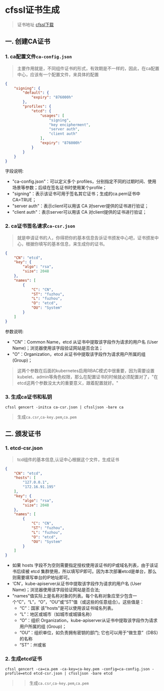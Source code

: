 
# cfssl证书生成

> 证书地址 [cfssl下载](https://github.com/cloudflare/cfssl)

## 一. 创建CA证书

### 1. ca配置文件`ca-config.json`

> 主要作用就是，不同组件证书的形式，有效期是不一样的，因此，在ca配置中心，应该有一个配置文件，来具体的配置

```json
{
    "signing": {
        "default": {
            "expiry": "876000h"
        },
        "profiles": {
            "etcd": {
                "usages": [
                    "signing",
                    "key encipherment",
                    "server auth",
                    "client auth"
                ],
                "expiry": "876000h"
            }
        }
    }
}
```

字段说明:

- "ca-config.json"：可以定义多个 profiles，分别指定不同的过期时间、使用场景等参数；后续在签名证书时使用某个profile；
- "signing"：表示该证书可用于签名其它证书；生成的ca.pem证书中CA=TRUE；
- "server auth"：表示client可以用该 CA 对server提供的证书进行验证；
- "client auth"：表示server可以用该 CA 对client提供的证书进行验证；

### 2. ca证书签名请求`ca-csr.json`

> 就是申请证书的人，你得把你的基本信息告诉证书颁发中心吧，证书颁发中心，根据你填写的基本信息，来生成你的证书。

```json
{
    "CN": "etcd",
    "key": {
        "algo": "rsa",
        "size": 2048
    },
    "names": [
        {
            "C": "CN",
            "ST": "fuzhou",
            "L": "fuzhou",
            "O": "etcd",
            "OU": "System"
        }
    ]
}
```

参数说明:

- "CN"：Common Name，etcd 从证书中提取该字段作为请求的用户名 (User Name)；浏览器使用该字段验证网站是否合法；
- "O"：Organization，etcd 从证书中提取该字段作为请求用户所属的组 (Group)；

> 这两个参数在后面的kubernetes启用RBAC模式中很重要，因为需要设置kubelet、admin等角色权限，那么在配置证书的时候就必须配置对了，"在etcd这两个参数没太大的重要意义，跟着配置就好。"

### 3. 生成ca证书和私钥

```shell
cfssl gencert -initca ca-csr.json | cfssljson -bare ca
```

> 生成`ca.csr`,`ca-key.pem`,`ca.pem`

## 二. 颁发证书

### 1. etcd-csr.json

> tcd组件的基本信息,认证中心根据这个文件，生成证书

```json
{
    "CN": "etcd",
    "hosts": [
        "127.0.0.1",
        "172.16.91.195"
    ],
    "key": {
        "algo": "rsa",
        "size": 2048
    },
    "names": [
        {
            "C": "CN",
            "ST": "fuzhou",
            "L": "fuzhou",
            "O": "etcd",
            "OU": "System"
        }
    ]
}
```

- 如果 hosts 字段不为空则需要指定授权使用该证书的IP或域名列表，由于该证书后续被 etcd 集群使用，所以填写IP即可。因为本次部署etcd是单台，那么则需要填写单台的IP地址即可。  
- ‘CN’，kube-apiserver从证书中提取该字段作为请求的用户名 (User Name)；浏览器使用该字段验证网站是否合法;
- "names"值实际上是名称对象的列表。每个名称对象应至少包含一个“C”，“L”，“O”，“OU”或“ST”值（或这些的任意组合）。这些值是：
  - “C”：国家 该"hosts"是可以使用该证书域名列表。
  - “L”：地区或城市（如城市或城镇名称）
  - “O”：组织 Organization，kube-apiserver从证书中提取该字段作为请求用户所属的组 (Group)；
  - “OU”：组织单位，如负责拥有密钥的部门; 它也可以用于“做生意”（DBS）的名称
  - “ST”：州或省

### 2. 生成etcd证书

```shell
cfssl gencert -ca=ca.pem -ca-key=ca-key.pem -config=ca-config.json -profile=etcd etcd-csr.json | cfssljson -bare etcd
```

> > 生成`ca.csr`,`ca-key.pem`,`ca.pem`



